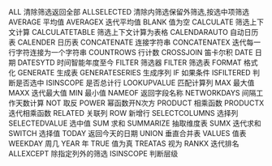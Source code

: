 ALL	清除筛选返回全部
ALLSELECTED	清除内筛选保留外筛选,按选中项筛选
AVERAGE	平均值
AVERAGEX	迭代平均值
BLANK	值为空
CALCULATE	筛选上下文计算
CALCULATETABLE	筛选上下文计算为表格
CALENDARAUTO	自动日历表
CALENDER	日历表
CONCATENATE	连接字符串
CONCATENATEX	迭代每一行字符连接为一个字符串
COUNTROWS	行计数
CROSSJOIN	笛卡尔积
DATE	日期
DATESYTD	时间智能年度至今
FILTER	筛选器
FILTER	筛选表
FORMAT	格式化
GENERATE	生成表
GENERATESERIES	生成序列
IF	如果条件
ISFILTERED	判断是否选中
ISINSCOPE	是否总计行
LOOKUPVALUE	匹配计算列
MAX	最大值
MAXX	迭代最大值
MIN	最小值
NAMEOF	返回字段名称
NETWORKDAYS	间隔工作天数计算
NOT	取反
POWER	幂函数开N次方
PRODUCT	相乘函数
PRODUCTX	迭代相乘函数
RELATED	关联列
ROW	新增行
SELECTCOLUMNS	选择列
SELECTEDVALUE	选中值
SUM	求和
SUMMARIZE	抽取维度表
SUMX	迭代求和
SWITCH	选择值
TODAY	返回今天的日期
UNION	垂直合并表
VALUES	值表
WEEKDAY	周几
YEAR	年
TRUE	值为真
TREATAS	视为
RANKX	迭代排名
ALLEXCEPT	除指定列外的筛选
ISINSCOPE	判断层级







